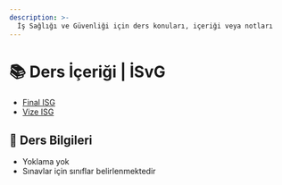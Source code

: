 ```yaml
---
description: >-
  İş Sağlığı ve Güvenliği için ders konuları, içeriği veya notları
---
```


# 📚 Ders İçeriği \| İSvG

<!--YPackage.YGitbookIntegration-tarafından-otomatik-oluşturulmuştur-->

- [Final ISG](Final%20ISG.pdf)
- [Vize ISG](Vize%20ISG.pdf)

<!--YPackage.YGitbookIntegration-tarafından-otomatik-oluşturulmuştur-->

## 🔸 Ders Bilgileri

- Yoklama yok
- Sınavlar için sınıflar belirlenmektedir
